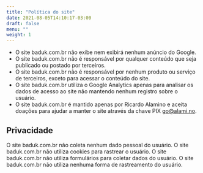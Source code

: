 ```yaml
---
title: "Política do site"
date: 2021-08-05T14:10:17-03:00
draft: false
menu: ""
weight: 1
---
```


- O site baduk.com.br não exibe nem exibirá nenhum anúncio do Google.
- O site baduk.com.br não é responsável por qualquer conteúdo que seja publicado ou postado por terceiros.
- O site baduk.com.br não é responsável por nenhum produto ou serviço de terceiros, exceto para acessar o conteúdo do site.
- O site baduk.com.br utiliza o Google Analytics apenas para analisar os dados de acesso ao site não mantendo nenhum registro sobre o usuário.
- O site baduk.com.br é mantido apenas por Ricardo Alamino e aceita doações para ajudar a manter o site através da chave PIX go@alami.no.

## Privacidade

O site baduk.com.br não coleta nenhum dado pessoal do usuário. O site baduk.com.br não utiliza cookies para rastrear o usuário. O site baduk.com.br não utiliza formulários para coletar dados do usuário. O site baduk.com.br não utiliza nenhuma forma de rastreamento do usuário.

